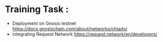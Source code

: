 # Training Task : 

- Deployment on Gnosis testnet https://docs.gnosischain.com/about/networks/chiado/
- integrating Request Network https://request.network/en/developers/
